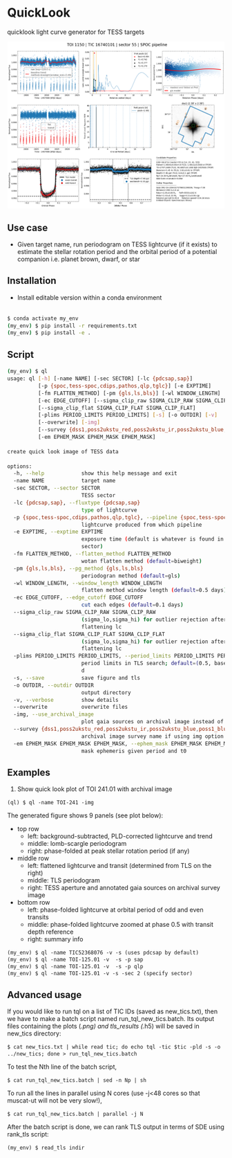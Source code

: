 # QuickLook
quicklook light curve generator for TESS targets

![img](tests/TOI1150_s55_pdcsap_sc.png)

## Use case
* Given target name, run periodogram on TESS lightcurve (if it exists) to estimate the stellar rotation period and the orbital period of a potential companion i.e. planet brown, dwarf, or star

## Installation
* Install editable version within a conda environment
```bash

$ conda activate my_env
(my_env) $ pip install -r requirements.txt
(my_env) $ pip install -e .
```

## Script
```bash
(my_env) $ ql
usage: ql [-h] [-name NAME] [-sec SECTOR] [-lc {pdcsap,sap}]
          [-p {spoc,tess-spoc,cdips,pathos,qlp,tglc}] [-e EXPTIME]
          [-fm FLATTEN_METHOD] [-pm {gls,ls,bls}] [-wl WINDOW_LENGTH]
          [-ec EDGE_CUTOFF] [--sigma_clip_raw SIGMA_CLIP_RAW SIGMA_CLIP_RAW]
          [--sigma_clip_flat SIGMA_CLIP_FLAT SIGMA_CLIP_FLAT]
          [-plims PERIOD_LIMITS PERIOD_LIMITS] [-s] [-o OUTDIR] [-v]
          [--overwrite] [-img]
          [--survey {dss1,poss2ukstu_red,poss2ukstu_ir,poss2ukstu_blue,poss1_blue,poss1_red,all,quickv,phase2_gsc2,phase2_gsc1}]
          [-em EPHEM_MASK EPHEM_MASK EPHEM_MASK]

create quick look image of TESS data

options:
  -h, --help            show this help message and exit
  -name NAME            target name
  -sec SECTOR, --sector SECTOR
                        TESS sector
  -lc {pdcsap,sap}, --fluxtype {pdcsap,sap}
                        type of lightcurve
  -p {spoc,tess-spoc,cdips,pathos,qlp,tglc}, --pipeline {spoc,tess-spoc,cdips,pathos,qlp,tglc}
                        lightcurve produced from which pipeline
  -e EXPTIME, --exptime EXPTIME
                        exposure time (default is whatever is found in last
                        sector)
  -fm FLATTEN_METHOD, --flatten_method FLATTEN_METHOD
                        wotan flatten method (default=biweight)
  -pm {gls,ls,bls}, --pg_method {gls,ls,bls}
                        periodogran method (default=gls)
  -wl WINDOW_LENGTH, --window_length WINDOW_LENGTH
                        flatten method window length (default=0.5 days)
  -ec EDGE_CUTOFF, --edge_cutoff EDGE_CUTOFF
                        cut each edges (default=0.1 days)
  --sigma_clip_raw SIGMA_CLIP_RAW SIGMA_CLIP_RAW
                        (sigma_lo,sigma_hi) for outlier rejection after
                        flattening lc
  --sigma_clip_flat SIGMA_CLIP_FLAT SIGMA_CLIP_FLAT
                        (sigma_lo,sigma_hi) for outlier rejection after
                        flattening lc
  -plims PERIOD_LIMITS PERIOD_LIMITS, --period_limits PERIOD_LIMITS PERIOD_LIMITS
                        period limits in TLS search; default=(0.5, baseline/2)
                        d
  -s, --save            save figure and tls
  -o OUTDIR, --outdir OUTDIR
                        output directory
  -v, --verbose         show details
  --overwrite           overwrite files
  -img, --use_archival_image
                        plot gaia sources on archival image instead of tpf
  --survey {dss1,poss2ukstu_red,poss2ukstu_ir,poss2ukstu_blue,poss1_blue,poss1_red,all,quickv,phase2_gsc2,phase2_gsc1}
                        archival image survey name if using img option
  -em EPHEM_MASK EPHEM_MASK EPHEM_MASK, --ephem_mask EPHEM_MASK EPHEM_MASK EPHEM_MASK
                        mask ephemeris given period and t0
```

## Examples

1. Show quick look plot of TOI 241.01 with archival image

```shell
(ql) $ ql -name TOI-241 -img
```

The generated figure shows 9 panels (see plot below):

* top row
  * left: background-subtracted, PLD-corrected lightcurve and trend
  * middle: lomb-scargle periodogram
  * right: phase-folded at peak stellar rotation period (if any)
* middle row
  * left: flattened lightcurve and transit (determined from TLS on the right)
  * middle: TLS periodogram
  * right: TESS aperture and annotated gaia sources on archival survey image
* bottom row
  * left: phase-folded lightcurve at orbital period of odd and even transits
  * middle: phase-folded lightcurve zoomed at phase 0.5 with transit depth reference
  * right: summary info

```shell
(my_env) $ ql -name TIC52368076 -v -s (uses pdcsap by default)
(my_env) $ ql -name TOI-125.01 -v  -s -p sap
(my_env) $ ql -name TOI-125.01 -v  -s -p qlp
(my_env) $ ql -name TOI-125.01 -v -s -sec 2 (specify sector)
```

## Advanced usage

If you would like to run tql on a list of TIC IDs (saved as new_tics.txt), then we have to make a batch script named run_tql_new_tics.batch. Its output files containing the plots (*.png) and tls_results (*.h5) will be saved in new_tics directory:

```shell
$ cat new_tics.txt | while read tic; do echo tql -tic $tic -pld -s -o ../new_tics; done > run_tql_new_tics.batch
```

To test the Nth line of the batch script,

```shell
$ cat run_tql_new_tics.batch | sed -n Np | sh
```

To run all the lines in parallel using N cores (use -j<48 cores so that muscat-ut will not be very slow!),

```shell
$ cat run_tql_new_tics.batch | parallel -j N
```

After the batch script is done, we can rank TLS output in terms of SDE using rank_tls script:

```shell
(my_env) $ read_tls indir

